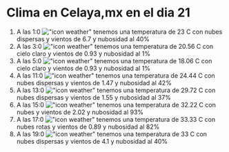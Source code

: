 # Clima en Celaya,mx en el dia 21

1. A las 1:0 !["icon weather"](http://openweathermap.org/img/w/03n.png) tenemos una temperatura de 23 C con nubes dispersas y  vientos de 6.7 y nubosidad al 40%
1. A las 3:0 !["icon weather"](http://openweathermap.org/img/w/01n.png) tenemos una temperatura de 20.56 C con cielo claro y  vientos de 0.93 y nubosidad al 1%
1. A las 5:0 !["icon weather"](http://openweathermap.org/img/w/01n.png) tenemos una temperatura de 18.06 C con cielo claro y  vientos de 0.93 y nubosidad al 1%
1. A las 11:0 !["icon weather"](http://openweathermap.org/img/w/03d.png) tenemos una temperatura de 24.44 C con nubes dispersas y  vientos de 1.47 y nubosidad al 42%
1. A las 13:0 !["icon weather"](http://openweathermap.org/img/w/03d.png) tenemos una temperatura de 29.72 C con nubes dispersas y  vientos de 1.55 y nubosidad al 37%
1. A las 15:0 !["icon weather"](http://openweathermap.org/img/w/04d.png) tenemos una temperatura de 32.22 C con nubes y  vientos de 2.02 y nubosidad al 93%
1. A las 17:0 !["icon weather"](http://openweathermap.org/img/w/04d.png) tenemos una temperatura de 33.33 C con nubes rotas y  vientos de 0.89 y nubosidad al 82%
1. A las 19:0 !["icon weather"](http://openweathermap.org/img/w/03d.png) tenemos una temperatura de 33 C con nubes dispersas y  vientos de 4.1 y nubosidad al 40%

